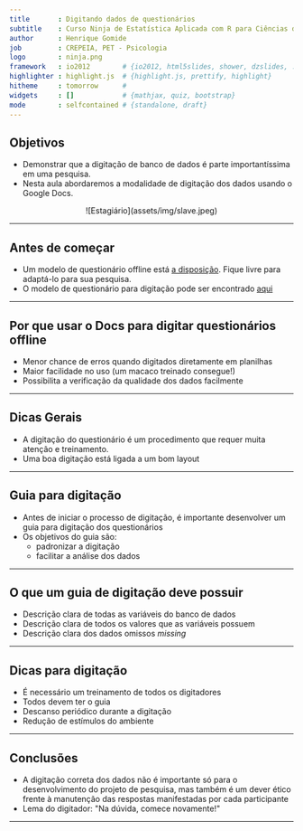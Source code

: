```yaml
---
title       : Digitando dados de questionários
subtitle    : Curso Ninja de Estatística Aplicada com R para Ciências da Saúde
author      : Henrique Gomide
job         : CREPEIA, PET - Psicologia
logo        : ninja.png
framework   : io2012        # {io2012, html5slides, shower, dzslides, ...}
highlighter : highlight.js  # {highlight.js, prettify, highlight}
hitheme     : tomorrow      # 
widgets     : []            # {mathjax, quiz, bootstrap}
mode        : selfcontained # {standalone, draft}
---
```



## Objetivos

* Demonstrar que a digitação de banco de dados é parte importantíssima em uma pesquisa.
* Nesta aula abordaremos a modalidade de digitação dos dados usando o Google Docs.

<center>
![Estagiário](assets/img/slave.jpeg)
</center>

---

## Antes de começar

* Um modelo de questionário offline está [a disposição](https://dl.dropboxusercontent.com/u/28637541/curso%20r/fargerstrom-teste.docx). Fique livre para adaptá-lo para sua pesquisa.
* O modelo de questionário para digitação pode ser encontrado [aqui](https://docs.google.com/forms/d/1oSQ97FVmGqkv8hhO8EHDaqYUuNVsN_KgX1EXGXwSy6k/viewform)

---

## Por que usar o Docs para digitar questionários offline

* Menor chance de erros quando digitados diretamente em planilhas
* Maior facilidade no uso (um macaco treinado consegue!)
* Possibilita a verificação da qualidade dos dados facilmente

---

## Dicas Gerais

* A digitação do questionário é um procedimento que requer muita atenção e treinamento.
* Uma boa digitação está ligada a um bom layout

---

## Guia para digitação

* Antes de iniciar o processo de digitação, é importante desenvolver um guia para digitação dos questionários
* Os objetivos do guia são:
  * padronizar a digitação
  * facilitar a análise dos dados

---

## O que um guia de digitação deve possuir

* Descrição clara de todas as variáveis do banco de dados
* Descrição clara de todos os valores que as variáveis possuem
* Descrição clara dos dados omissos _missing_

---

## Dicas para digitação

* É necessário um treinamento de todos os digitadores
* Todos devem ter o guia
* Descanso periódico durante a digitação
* Redução de estímulos do ambiente

---

## Conclusões

* A digitação correta dos dados não é importante só para o desenvolvimento do projeto de pesquisa, mas também é um dever ético frente à manutenção das respostas manifestadas por cada participante
* Lema do digitador: "Na dúvida, comece novamente!"

---

